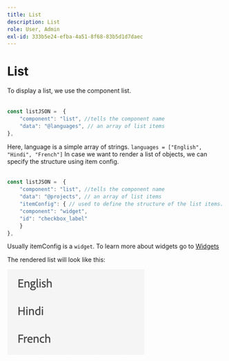 ```yaml
---
title: List
description: List
role: User, Admin
exl-id: 333b5e24-efba-4a51-8f68-83b5d1d7daec
---
```

# List

To display a list, we use the component list.

```js title="list.js"

const listJSON =  {
    "component": "list", //tells the component name
    "data": "@languages", // an array of list items
},

```

Here, language is a simple array of strings. `languages = ["English", "Hindi", "French"]`
In case we want to render a list of objects, we can specify the structure using item config.

```js title="list.js"

const listJSON =  {
    "component": "list", //tells the component name
    "data": "@projects", // an array of list items
    "itemConfig": { // used to define the structure of the list items.
    "component": "widget",
    "id": "checkbox_label"
    }
},

```

Usually itemConfig is a `widget`. To learn more about widgets go to [Widgets](../Widgets/basic-widget.md)

The rendered list will look like this:

![list](./imgs/list.png "List")

